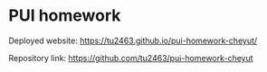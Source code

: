 # PUI homework

Deployed website: https://tu2463.github.io/pui-homework-cheyut/

Repository link: https://github.com/tu2463/pui-homework-cheyut
